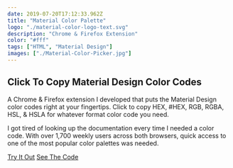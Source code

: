 ```yaml
---
date: 2019-07-20T17:12:33.962Z
title: "Material Color Palette" 
logo: "./material-color-logo-text.svg"
description: "Chrome & Firefox Extension"
color: "#fff"
tags: ["HTML", "Material Design"]
images: ["./Material-Color-Picker.jpg"]
---
```

## Click To Copy Material Design Color Codes

A Chrome & Firefox extension I developed that puts the Material Design color codes right at your fingertips. Click to copy HEX, #HEX, RGB, RGBA, HSL, & HSLA for whatever format color code you need.

I got tired of looking up the documentation every time I needed a color code. With over 1,700 weekly users across both browsers, quick access to one of the most popular color palettes was needed.
<div class="buttons">
<a href="https://materialcolor.xyz" class="button">Try It Out</a> 
<a href="https://github.com/harnerdesigns/material-color" class="button">See The Code</a>
</div>